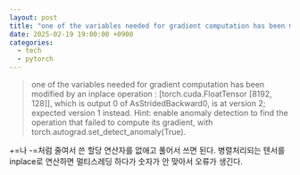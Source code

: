 ```yaml
---
layout: post
title: "one of the variables needed for gradient computation has been modified by an inplace operation 오류"
date: 2025-02-19 19:00:00 +0900
categories:
  - tech
  - pytorch
---
```


> one of the variables needed for gradient computation has been modified by an inplace operation : [torch.cuda.FloatTensor [8192, 128]], which is output 0 of AsStridedBackward0, is at version 2; expected version 1 instead. Hint: enable anomaly detection to find the operation that failed to compute its gradient, with torch.autograd.set_detect_anomaly(True).

+=나 -=처럼 줄여서 쓴 할당 연산자를 없애고 풀어서 쓰면 된다. 
병렬처리되는 텐서를 inplace로 연산하면 멀티스레딩 하다가 숫자가 안 맞아서 오류가 생긴다.
